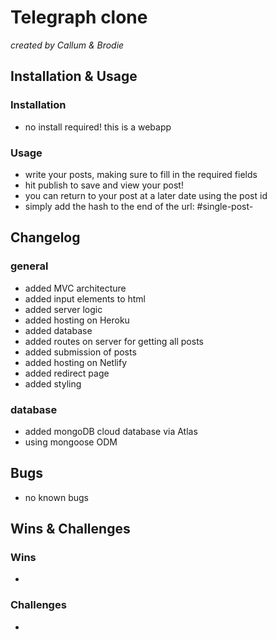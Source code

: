 # Telegraph clone
*created by Callum & Brodie*

## Installation & Usage

### Installation
- no install required! this is a webapp
### Usage
- write your posts, making sure to fill in the required fields
- hit publish to save and view your post!
- you can return to your post at a later date using the post id
- simply add the hash to the end of the url: #single-post-<postId>


## Changelog

### general 
- added MVC architecture
- added input elements to html
- added server logic
- added hosting on Heroku
- added database 
- added routes on server for getting all posts
- added submission of posts
- added hosting on Netlify
- added redirect page
- added styling

### database
- added mongoDB cloud database via Atlas
- using mongoose ODM


## Bugs
- no known bugs


## Wins & Challenges

### Wins
- 

### Challenges
- 